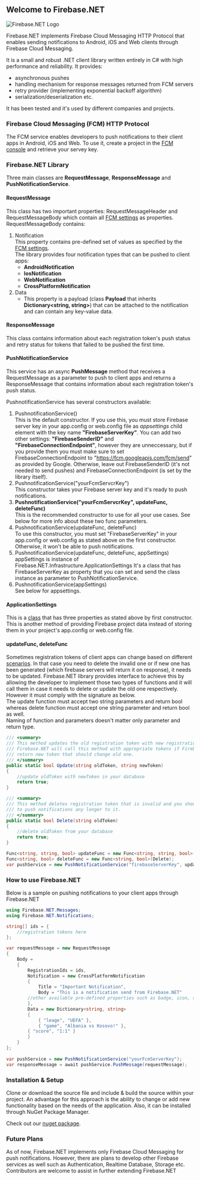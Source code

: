 ## Welcome to Firebase.NET

![Firebase.NET Logo](https://raw.githubusercontent.com/UrimKurtishi/Firebase.NET/master/FirebaseNET.jpg) 

Firebase.NET implements Firebase Cloud Messaging HTTP Protocol that enables sending notifications to Android, iOS and Web clients through Firebase Cloud Messaging. 

It is a small and robust .NET client library written entirely in C# with high performance and reliability. 
It provides:
* asynchronous pushes
* handling mechanism for response messages returned from FCM servers
* retry provider (implementing exponential backoff algorithm)
* serialization/deserialization etc.

It has been tested and it's used by different companies and projects.


### Firebase Cloud Messaging (FCM) HTTP Protocol
The FCM service enables developers to push notifications to their client apps in Android, iOS and Web. To use it, create a project in the [FCM console](https://console.firebase.google.com) and retrieve your servey key.


### Firebase.NET Library

Three main classes are **RequestMessage**, **ResponseMessage** and **PushNotificationService**.

#### RequestMessage
This class has two important properties: RequestMessageHeader and RequestMessageBody which contain all [FCM settings](https://firebase.google.com/docs/cloud-messaging/http-server-ref#downstream-http-messages-json) as properties. RequestMessageBody contains:
1. Notification <br/>
	This property contains pre-defined set of values as specified by the [FCM settings](https://firebase.google.com/docs/cloud-messaging/http-server-ref#downstream-http-messages-json). <br/>
	The library provides four notification types that can be pushed to client apps:
	* **AndroidNotification**
	* **IosNotification**
	* **WebNotification**
	* **CrossPlatformNotification**
2. Data 
    * This property is a payload (class **Payload** that inherits **Dictionary<string, string>**) that can be attached to the notification and can contain any key-value data.

#### ResponseMessage
This class contains information about each registration token's push status and retry status for tokens that failed to be pushed the first time.

#### PushNotificationService
This service has an async **PushMessage** method that receives a RequestMessage as a parameter to push to client apps and returns a ResponseMessage that contains information about each registration token's push status. <br/>

PushnotificationService has several constructors available:<br/>
1. PushnotificationService() <br/>
	This is the default constructor. If you use this, you must store Firebase server key in your app.config or web.config file as *appsettings* child element with the key name **"FirebaseServerKey"**. You can add two other settings: **"FirebaseSenderID"** and **"FirebaseConnectionEndpoint"**, however they are unneccessary, but if you provide them you must make sure to set FirebaseConnectionEndpoint to "https://fcm.googleapis.com/fcm/send" as provided by Google. Otherwise, leave out FirebaseSenderID (it's not needed to send pushes) and FirebaseConnectionEndpoint (is set by the library itself).
2. PushnotificationService("yourFcmServcrKey") <br/>
	This constructor takes your Firebase server key and it's ready to push notifications.
3. **PushnotificationService("yourFcmServcrKey", updateFunc, deleteFunc)** <br/>
	This is the recommended constructor to use for all your use cases. See below for more info about these two func parameters.
4. PushnotificationService(updateFunc, deleteFunc) <br/>
	To use this constructor, you must set "FirebaseServerKey" in your app.config or web.config as stated above on the first constructor. Otherwise, it won't be able to push notifications.
5. PushnotificationService(updateFunc, deleteFunc, appSettings) <br/>
	appSettings is instance of Firebase.NET.Infrastructure.ApplicationSettings
	It's a class that has FirebaseServerKey as property that you can set and send the class instance as parameter to PushNotificationService.
6. PushnotificationService(appSettings) <br/>
	See below for appsettings. <br/>

#### ApplicationSettings 
This is a [class](https://github.com/UrimKurtishi/Firebase.NET/blob/master/src/Firebase.NET/Infrastructure/ApplicationSettings.cs) that has three properties as stated above by first constructor. This is another method of providing Firebase project data instead of storing them in your project's app.config or web.config file.

#### updateFunc, deleteFunc <br/>
Sometimes registration tokens of client apps can change based on different [scenarios](https://firebase.google.com/docs/cloud-messaging/http-server-ref#error-codes). In that case you need to delete the invalid one or if new one has been generated (which firebase servers will return it on response), it needs to be updated.
Firebase.NET library provides interface to achieve this by allowing the developer to implement those two types of functions and it will call them in case it needs to delete or update the old one respectively.
However it must comply with the signature as below. <br/>
The update function must accept two string parameters and return bool whereas delete function must accept one string parameter and return bool as well.<br/>
Naming of function and parameters doesn't matter only parameter and return type.

```csharp
/// <summary>
/// This method updates the old registration token with new registration token
/// Firebase.NET will call this method with appropriate tokens if Firebase servers 
/// return new token that should change old one.
/// </summary>
public static bool Update(string oldToken, string newToken) 
{ 
	//update oldToken with newToken in your database
	return true; 
}

/// <summary>
/// This method deletes registration token that is invalid and you should not try
/// to push notifications any longer to it.
/// </summary>
public static bool Delete(string oldToken) 
{ 
	//delete oldToken from your database
	return true; 
}

Func<string, string, bool> updateFunc = new Func<string, string, bool>(Update);
Func<string, bool> deleteFunc = new Func<string, bool>(Delete);
var pushService = new PushNotificationService("firebaseServerKey", updateFunc, deleteFunc);
```


### How to use Firebase.NET

Below is a sample on pushing notifications to your client apps through Firebase.NET

```csharp
using Firebase.NET.Messages;
using Firebase.NET.Notifications;

string[] ids = {
    //registration tokens here
};

var requestMessage = new RequestMessage
{
    Body =
    {
        RegistrationIds = ids,
        Notification = new CrossPlatformNotification
        {
            Title = "Important Notification",
            Body = "This is a notification send from Firebase.NET"
	    //other available pre-defined properties such as badge, icon, sound etc
        },
        Data = new Dictionary<string, string>
        {
            { "leage", "UEFA" },
            { "game", "Albania vs Kosovo!" },
	    { "score", "1:1" }
        }
    }
};
       
var pushService = new PushNotificationService("yourFcmServerKey");
var responseMessage = await pushService.PushMessage(requestMessage);

```


### Installation & Setup

Clone or download the source file and include & build the source within your project. An advantage for this approach is the ability to change or add new functionality based on the needs of the application.
Also, it can be installed through NuGet Package Manager.

Check out our [nuget package](https://www.nuget.org/packages/Pantheon.Firebase.NET/1.1.0).


### Future Plans

As of now, Firebase.NET implements only Firebase Cloud Messaging for push notifications. However, there are plans to develop other Firebase services as well such as Authentication, Realtime Database, Storage etc. <br/>
Contributors are welcome to assist in further extending Firebase.NET

